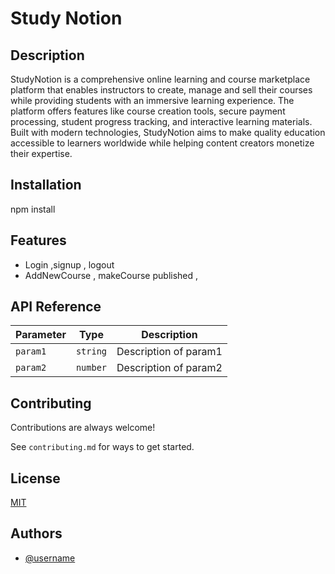 
# Study Notion

## Description
StudyNotion is a comprehensive online learning and course marketplace platform that enables instructors to create, manage and sell their courses while providing students with an immersive learning experience. The platform offers features like course creation tools, secure payment processing, student progress tracking, and interactive learning materials. Built with modern technologies, StudyNotion aims to make quality education accessible to learners worldwide while helping content creators monetize their expertise.
## Installation

npm install 


## Features
- Login ,signup , logout 
- AddNewCourse , makeCourse published ,

## API Reference
| Parameter | Type | Description |
|-----------|------|-------------|
| `param1` | `string` | Description of param1 |
| `param2` | `number` | Description of param2 |

## Contributing
Contributions are always welcome!

See `contributing.md` for ways to get started.

## License
[MIT](https://choosealicense.com/licenses/mit/)

## Authors
- [@username](https://github.com/username)
